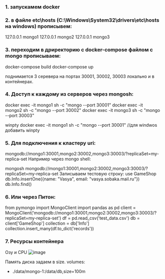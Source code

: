 ### 1. запускамем docker 
### 2. в файле etc\hosts (C:\Windows\System32\drivers\etc\hosts на windows)  прописывем:

127.0.0.1       mongo1
127.0.0.1       mongo2
127.0.0.1       mongo3

### 3. переходим в дриректорию с docker-compose файлом с mongo прописываем:
docker-compose build
docker-compose up

поднимается 3 серевера на портах 30001, 30002, 30003 локально и в контейнерах. 

### 4. Доступ к каждому из серверов через mongosh:

docker exec -it mongo1 sh -c "mongo --port 30001"
docker exec -it mongo2 sh -c "mongo --port 30002"
docker exec -it mongo3 sh -c "mongo --port 30003"

winpty docker exec -it mongo1 sh -c "mongo --port 30001" //для windwos добавить winpty 

### 5. Для подключения к кластеру uri:
mongodb://mongo1:30001,mongo2:30002,mongo3:30003/?replicaSet=my-replica-set 
Например через mongo shell: 

mongosh mongodb://mongo1:30001,mongo2:30002,mongo3:30003/?replicaSet=my-replica-set 
Записываем тестовую строку: 
use GameShop
db.Info.insertOne({name: "Vasya", email: "vasya.sobaka.mail.ru"}) 
db.Info.find()


### 6. Или через Питон:
from pymongo import MongoClient
import pandas as pd
client = MongoClient('mongodb://mongo1:30001,mongo2:30002,mongo3:30003/?replicaSet=my-replica-set') 
df = pd.read_csv('test_data.csv')
db = client['GameShop']
collection = db['Info']
collection.insert_many(df.to_dict('records'))

### 7. Ресурсы контейнера 
Озу и CPU
![image](https://github.com/levs2001/lr-game-shop/assets/86722732/0efecbea-aa7b-46bc-8680-31fc124a8e87)

Память диска задаем в size.
volumes:
  - ./data/mongo-1:/data/db,size=100m


